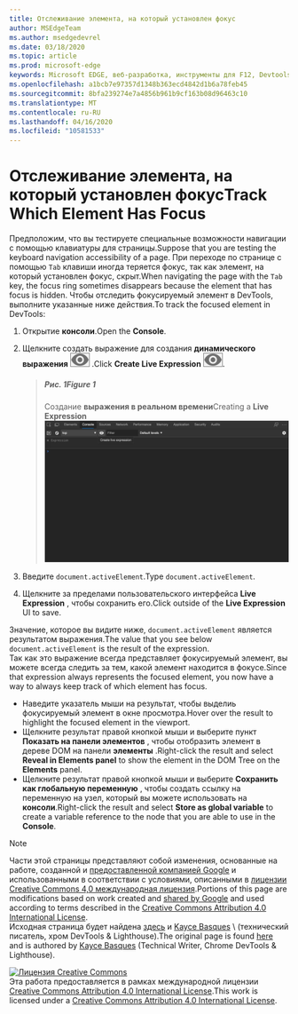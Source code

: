 ```yaml
---
title: Отслеживание элемента, на который установлен фокус
author: MSEdgeTeam
ms.author: msedgedevrel
ms.date: 03/18/2020
ms.topic: article
ms.prod: microsoft-edge
keywords: Microsoft EDGE, веб-разработка, инструменты для F12, Devtools
ms.openlocfilehash: a1bcb7e97357d1348b363ecd4842d1b6a78feb45
ms.sourcegitcommit: 8bfa239274e7a4856b961b9cf163b08d96463c10
ms.translationtype: MT
ms.contentlocale: ru-RU
ms.lasthandoff: 04/16/2020
ms.locfileid: "10581533"
---
```

<!-- Copyright Kayce Basques 

   Licensed under the Apache License, Version 2.0 (the "License");
   you may not use this file except in compliance with the License.
   You may obtain a copy of the License at

       https://www.apache.org/licenses/LICENSE-2.0

   Unless required by applicable law or agreed to in writing, software
   distributed under the License is distributed on an "AS IS" BASIS,
   WITHOUT WARRANTIES OR CONDITIONS OF ANY KIND, either express or implied.
   See the License for the specific language governing permissions and
   limitations under the License.  -->  





# <span data-ttu-id="43a25-103">Отслеживание элемента, на который установлен фокус</span><span class="sxs-lookup"><span data-stu-id="43a25-103">Track Which Element Has Focus</span></span>   



<span data-ttu-id="43a25-104">Предположим, что вы тестируете специальные возможности навигации с помощью клавиатуры для страницы.</span><span class="sxs-lookup"><span data-stu-id="43a25-104">Suppose that you are testing the keyboard navigation accessibility of a page.</span></span>  <span data-ttu-id="43a25-105">При переходе по странице с помощью `Tab` клавиши иногда теряется фокус, так как элемент, на который установлен фокус, скрыт.</span><span class="sxs-lookup"><span data-stu-id="43a25-105">When navigating the page with the `Tab` key, the focus ring sometimes disappears because the element that has focus is hidden.</span></span>  <span data-ttu-id="43a25-106">Чтобы отследить фокусируемый элемент в DevTools, выполните указанные ниже действия.</span><span class="sxs-lookup"><span data-stu-id="43a25-106">To track the focused element in DevTools:</span></span>  

1.  <span data-ttu-id="43a25-107">Открытие **консоли**.</span><span class="sxs-lookup"><span data-stu-id="43a25-107">Open the **Console**.</span></span>  
1.  <span data-ttu-id="43a25-108">Щелкните создать выражение для создания **динамического выражения** ![ ][ImageCreateIcon] .</span><span class="sxs-lookup"><span data-stu-id="43a25-108">Click **Create Live Expression** ![Create Live Expression][ImageCreateIcon].</span></span>  

    > ##### <span data-ttu-id="43a25-109">Рис. 1</span><span class="sxs-lookup"><span data-stu-id="43a25-109">Figure 1</span></span>  
    > <span data-ttu-id="43a25-110">Создание **выражения в реальном времени**</span><span class="sxs-lookup"><span data-stu-id="43a25-110">Creating a **Live Expression**</span></span>  
    > ![Создание выражения в реальном времени][ImageLiveExpression]  
    
1.  <span data-ttu-id="43a25-112">Введите `document.activeElement`.</span><span class="sxs-lookup"><span data-stu-id="43a25-112">Type `document.activeElement`.</span></span>
1.  <span data-ttu-id="43a25-113">Щелкните за пределами пользовательского интерфейса **Live Expression** , чтобы сохранить его.</span><span class="sxs-lookup"><span data-stu-id="43a25-113">Click outside of the **Live Expression** UI to save.</span></span>

<span data-ttu-id="43a25-114">Значение, которое вы видите ниже, `document.activeElement` является результатом выражения.</span><span class="sxs-lookup"><span data-stu-id="43a25-114">The value that you see below `document.activeElement` is the result of the expression.</span></span>  
<span data-ttu-id="43a25-115">Так как это выражение всегда представляет фокусируемый элемент, вы можете всегда следить за тем, какой элемент находится в фокусе.</span><span class="sxs-lookup"><span data-stu-id="43a25-115">Since that expression always represents the focused element, you now have a way to always keep track of which element has focus.</span></span>  

*   <span data-ttu-id="43a25-116">Наведите указатель мыши на результат, чтобы выделиь фокусируемый элемент в окне просмотра.</span><span class="sxs-lookup"><span data-stu-id="43a25-116">Hover over the result to highlight the focused element in the viewport.</span></span>  
*   <span data-ttu-id="43a25-117">Щелкните результат правой кнопкой мыши и выберите пункт **Показать на панели элементов** , чтобы отобразить элемент в дереве DOM на панели **элементы** .</span><span class="sxs-lookup"><span data-stu-id="43a25-117">Right-click the result and select **Reveal in Elements panel** to show the element in the DOM Tree on the **Elements** panel.</span></span>  
*   <span data-ttu-id="43a25-118">Щелкните результат правой кнопкой мыши и выберите **Сохранить как глобальную переменную** , чтобы создать ссылку на переменную на узел, который вы можете использовать на **консоли**.</span><span class="sxs-lookup"><span data-stu-id="43a25-118">Right-click the result and select **Store as global variable** to create a variable reference to the node that you are able to use in the **Console**.</span></span>  

<!--## Feedback   -->  



<!-- image links -->  

[ImageCreateIcon]: /microsoft-edge/devtools-guide-chromium/media/create-live-expression-icon.msft.png  

[ImageLiveExpression]: /microsoft-edge/devtools-guide-chromium/media/accessibility-console-create-live-expression-empty.msft.png "Рисунок 1: создание выражения в реальном времени"  

<!-- links -->  

> [!NOTE]
> <span data-ttu-id="43a25-120">Части этой страницы представляют собой изменения, основанные на работе, созданной и [предоставленной компанией Google][GoogleSitePolicies] и использованными в соответствии с условиями, описанными в [лицензии Creative Commons 4,0 международная лицензия][CCA4IL].</span><span class="sxs-lookup"><span data-stu-id="43a25-120">Portions of this page are modifications based on work created and [shared by Google][GoogleSitePolicies] and used according to terms described in the [Creative Commons Attribution 4.0 International License][CCA4IL].</span></span>  
> <span data-ttu-id="43a25-121">Исходная страница будет найдена [здесь](https://developers.google.com/web/tools/chrome-devtools/accessibility/focus) и [Kayce Basques][KayceBasques] \ (технический писатель, хром DevTools & Lighthouse).</span><span class="sxs-lookup"><span data-stu-id="43a25-121">The original page is found [here](https://developers.google.com/web/tools/chrome-devtools/accessibility/focus) and is authored by [Kayce Basques][KayceBasques] \(Technical Writer, Chrome DevTools & Lighthouse\).</span></span>  

[![Лицензия Creative Commons][CCby4Image]][CCA4IL]  
<span data-ttu-id="43a25-123">Эта работа предоставляется в рамках международной лицензии [Creative Commons Attribution 4.0 International License][CCA4IL].</span><span class="sxs-lookup"><span data-stu-id="43a25-123">This work is licensed under a [Creative Commons Attribution 4.0 International License][CCA4IL].</span></span>  

[CCA4IL]: https://creativecommons.org/licenses/by/4.0  
[CCby4Image]: https://i.creativecommons.org/l/by/4.0/88x31.png  
[GoogleSitePolicies]: https://developers.google.com/terms/site-policies  
[KayceBasques]: https://developers.google.com/web/resources/contributors/kaycebasques  
